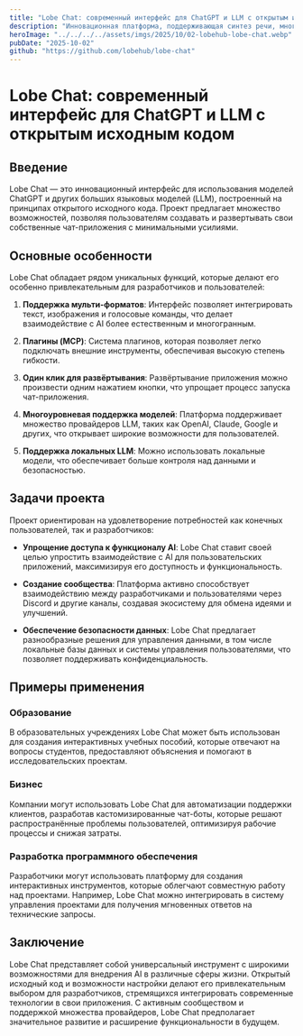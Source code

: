 ```yaml
---
title: "Lobe Chat: современный интерфейс для ChatGPT и LLM с открытым исходным кодом"
description: "Инновационная платформа, поддерживающая синтез речи, многофункциональные плагины и мгновенное развертывание приватных ChatGPT-приложений."
heroImage: "../../../../assets/imgs/2025/10/02-lobehub-lobe-chat.webp"
pubDate: "2025-10-02"
github: "https://github.com/lobehub/lobe-chat"
---
```


# Lobe Chat: современный интерфейс для ChatGPT и LLM с открытым исходным кодом

## Введение

Lobe Chat — это инновационный интерфейс для использования моделей ChatGPT и других больших языковых моделей (LLM), построенный на принципах открытого исходного кода. Проект предлагает множество возможностей, позволяя пользователям создавать и развертывать свои собственные чат-приложения с минимальными усилиями.

## Основные особенности

Lobe Chat обладает рядом уникальных функций, которые делают его особенно привлекательным для разработчиков и пользователей:

1. **Поддержка мульти-форматов**: Интерфейс позволяет интегрировать текст, изображения и голосовые команды, что делает взаимодействие с AI более естественным и многогранным.

2. **Плагины (MCP)**: Система плагинов, которая позволяет легко подключать внешние инструменты, обеспечивая высокую степень гибкости. 

3. **Один клик для развёртывания**: Развёртывание приложения можно произвести одним нажатием кнопки, что упрощает процесс запуска чат-приложения.

4. **Многоуровневая поддержка моделей**: Платформа поддерживает множество провайдеров LLM, таких как OpenAI, Claude, Google и других, что открывает широкие возможности для пользователей.

5. **Поддержка локальных LLM**: Можно использовать локальные модели, что обеспечивает больше контроля над данными и безопасностью.

## Задачи проекта

Проект ориентирован на удовлетворение потребностей как конечных пользователей, так и разработчиков:

- **Упрощение доступа к функционалу AI**: Lobe Chat ставит своей целью упростить взаимодействие с AI для пользовательских приложений, максимизируя его доступность и функциональность.

- **Создание сообщества**: Платформа активно способствует взаимодействию между разработчиками и пользователями через Discord и другие каналы, создавая экосистему для обмена идеями и улучшений.

- **Обеспечение безопасности данных**: Lobe Chat предлагает разнообразные решения для управления данными, в том числе локальные базы данных и системы управления пользователями, что позволяет поддерживать конфиденциальность.

## Примеры применения

### Образование

В образовательных учреждениях Lobe Chat может быть использован для создания интерактивных учебных пособий, которые отвечают на вопросы студентов, предоставляют объяснения и помогают в исследовательских проектам.

### Бизнес

Компании могут использовать Lobe Chat для автоматизации поддержки клиентов, разработав кастомизированные чат-боты, которые решают распространённые проблемы пользователей, оптимизируя рабочие процессы и снижая затраты.

### Разработка программного обеспечения

Разработчики могут использовать платформу для создания интерактивных инструментов, которые облегчают совместную работу над проектами. Например, Lobe Chat можно интегрировать в систему управления проектами для получения мгновенных ответов на технические запросы.

## Заключение

Lobe Chat представляет собой универсальный инструмент с широкими возможностями для внедрения AI в различные сферы жизни. Открытый исходный код и возможности настройки делают его привлекательным выбором для разработчиков, стремящихся интегрировать современные технологии в свои приложения. С активным сообществом и поддержкой множества провайдеров, Lobe Chat предполагает значительное развитие и расширение функциональности в будущем.
